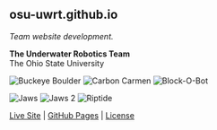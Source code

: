 ## osu-uwrt.github.io  
*Team website development.*

**The Underwater Robotics Team**  
The Ohio State University

![Buckeye Boulder](http://underwaterrov.org.ohio-state.edu/img/renders/buckeye_boulder.png)
![Carbon Carmen](http://underwaterrov.org.ohio-state.edu/img/renders/carbon_carmen.png)
![Block-O-Bot](http://underwaterrov.org.ohio-state.edu/img/renders/block-o-bot.png)

![Jaws](http://underwaterrov.org.ohio-state.edu/img/renders/jaws.png)
![Jaws 2](http://underwaterrov.org.ohio-state.edu/img/renders/jaws2.png)
![Riptide](http://underwaterrov.org.ohio-state.edu/img/renders/riptide.png)

[Live Site](http://go.osu.edu/uwrt) | [GitHub Pages](http://osu-uwrt.github.io/) | [License](LICENSE)
